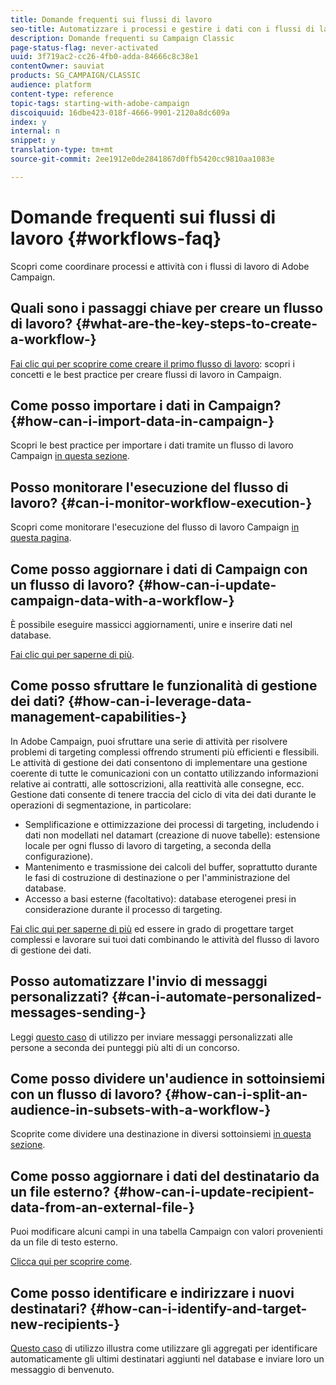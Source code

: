 ```yaml
---
title: Domande frequenti sui flussi di lavoro
seo-title: Automatizzare i processi e gestire i dati con i flussi di lavoro
description: Domande frequenti su Campaign Classic
page-status-flag: never-activated
uuid: 3f719ac2-cc26-4fb0-adda-84666c8c38e1
contentOwner: sauviat
products: SG_CAMPAIGN/CLASSIC
audience: platform
content-type: reference
topic-tags: starting-with-adobe-campaign
discoiquuid: 16dbe423-018f-4666-9901-2120a8dc609a
index: y
internal: n
snippet: y
translation-type: tm+mt
source-git-commit: 2ee1912e0de2841867d0ffb5420cc9810aa1083e

---
```



# Domande frequenti sui flussi di lavoro {#workflows-faq}

Scopri come coordinare processi e attività con i flussi di lavoro di Adobe Campaign.

## Quali sono i passaggi chiave per creare un flusso di lavoro? {#what-are-the-key-steps-to-create-a-workflow-}

[Fai clic qui per scoprire come creare il primo flusso di lavoro](../../workflow/using/building-a-workflow.md): scopri i concetti e le best practice per creare flussi di lavoro in Campaign.

## Come posso importare i dati in Campaign? {#how-can-i-import-data-in-campaign-}

Scopri le best practice per importare i dati tramite un flusso di lavoro Campaign [in questa sezione](../../workflow/using/importing-data.md).

## Posso monitorare l&#39;esecuzione del flusso di lavoro? {#can-i-monitor-workflow-execution-}

Scopri come monitorare l&#39;esecuzione del flusso di lavoro Campaign [in questa pagina](../../workflow/using/executing-a-workflow.md).

## Come posso aggiornare i dati di Campaign con un flusso di lavoro? {#how-can-i-update-campaign-data-with-a-workflow-}

È possibile eseguire massicci aggiornamenti, unire e inserire dati nel database.

[Fai clic qui per saperne di più](../../workflow/using/update-data.md).

## Come posso sfruttare le funzionalità di gestione dei dati? {#how-can-i-leverage-data-management-capabilities-}

In Adobe Campaign, puoi sfruttare una serie di attività per risolvere problemi di targeting complessi offrendo strumenti più efficienti e flessibili. Le attività di gestione dei dati consentono di implementare una gestione coerente di tutte le comunicazioni con un contatto utilizzando informazioni relative ai contratti, alle sottoscrizioni, alla reattività alle consegne, ecc. Gestione dati consente di tenere traccia del ciclo di vita dei dati durante le operazioni di segmentazione, in particolare:

* Semplificazione e ottimizzazione dei processi di targeting, includendo i dati non modellati nel datamart (creazione di nuove tabelle): estensione locale per ogni flusso di lavoro di targeting, a seconda della configurazione).
* Mantenimento e trasmissione dei calcoli del buffer, soprattutto durante le fasi di costruzione di destinazione o per l&#39;amministrazione del database.
* Accesso a basi esterne (facoltativo): database eterogenei presi in considerazione durante il processo di targeting.

[Fai clic qui per saperne di più](../../workflow/using/targeting-data.md#data-management) ed essere in grado di progettare target complessi e lavorare sui tuoi dati combinando le attività del flusso di lavoro di gestione dei dati.

## Posso automatizzare l&#39;invio di messaggi personalizzati? {#can-i-automate-personalized-messages-sending-}

Leggi [questo caso](../../workflow/using/enriching-data.md) di utilizzo per inviare messaggi personalizzati alle persone a seconda dei punteggi più alti di un concorso.

## Come posso dividere un&#39;audience in sottoinsiemi con un flusso di lavoro? {#how-can-i-split-an-audience-in-subsets-with-a-workflow-}

Scoprite come dividere una destinazione in diversi sottoinsiemi [in questa sezione](../../workflow/using/split.md).

## Come posso aggiornare i dati del destinatario da un file esterno? {#how-can-i-update-recipient-data-from-an-external-file-}

Puoi modificare alcuni campi in una tabella Campaign con valori provenienti da un file di testo esterno.

[Clicca qui per scoprire come](../../platform/using/importing-data.md#example--enrich-the-values-with-those-of-an-external-file).

## Come posso identificare e indirizzare i nuovi destinatari? {#how-can-i-identify-and-target-new-recipients-}

[Questo caso](../../workflow/using/using-aggregates.md) di utilizzo illustra come utilizzare gli aggregati per identificare automaticamente gli ultimi destinatari aggiunti nel database e inviare loro un messaggio di benvenuto.
